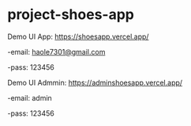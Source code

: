 # project-shoes-app


Demo UI App: https://shoesapp.vercel.app/

-email: haole7301@gmail.com

-pass: 123456


Demo UI Admmin: https://adminshoesapp.vercel.app/

-email: admin

-pass: 123456

